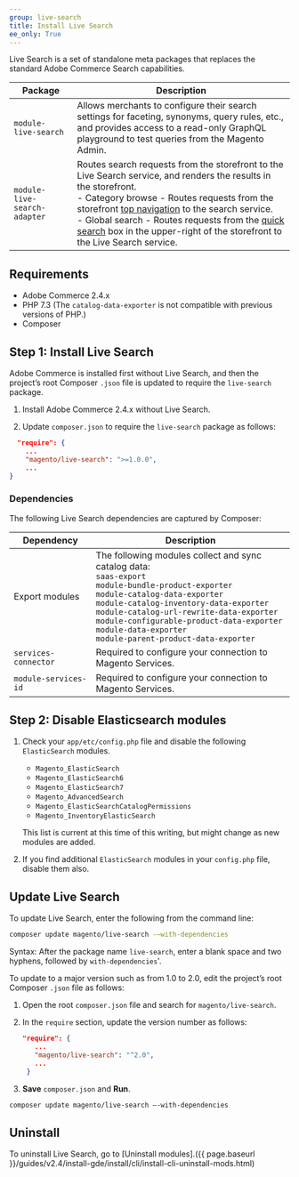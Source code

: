 ```yaml
---
group: live-search
title: Install Live Search
ee_only: True
---
```


Live Search is a set of standalone meta packages that replaces the standard Adobe Commerce Search capabilities.

|**Package**|**Description**|
|---|---|
|`module-live-search`|Allows merchants to configure their search settings for faceting, synonyms, query rules, etc., and provides access to a read-only GraphQL playground to test queries from the Magento Admin. |
|`module-live-search-adapter`|Routes search requests from the storefront to the Live Search service, and renders the results in the storefront. <br />- Category browse - Routes requests from the storefront [top navigation](https://docs.magento.com/user-guide/catalog/navigation-top.html) to the search service.<br />- Global search - Routes requests from the [quick search](https://docs.magento.com/user-guide/catalog/search-quick.html) box in the upper-right of the storefront to the Live Search service.|

## Requirements

-  Adobe Commerce 2.4.x
-  PHP 7.3 (The `catalog-data-exporter` is not compatible with previous versions of PHP.)
-  Composer

## Step 1: Install Live Search

Adobe Commerce is installed first without Live Search, and then the project’s root Composer `.json` file is updated to require the `live-search` package.

1. Install Adobe Commerce 2.4.x without Live Search.

1. Update `composer.json` to require the `live-search` package as follows:

  ```json
    "require": {
      ...
      "magento/live-search": ">=1.0.0",
      ...
  }
   ```

### Dependencies

The following Live Search dependencies are captured by Composer:

|**Dependency**|**Description**|
|---|---|
|Export modules|The following modules collect and sync catalog data:<br />`saas-export`<br />`module-bundle-product-exporter`<br />`module-catalog-data-exporter`<br />`module-catalog-inventory-data-exporter`<br />`module-catalog-url-rewrite-data-exporter`<br />`module-configurable-product-data-exporter`<br />`module-data-exporter`<br />`module-parent-product-data-exporter`|
|`services-connector`|Required to configure your connection to Magento Services.|
|`module-services-id`|Required to configure your connection to Magento Services.|

## Step 2: Disable Elasticsearch modules

1. Check your `app/etc/config.php` file and disable the following `ElasticSearch` modules.

   -  `Magento_ElasticSearch`
   -  `Magento_ElasticSearch6`
   -  `Magento_ElasticSearch7`
   -  `Magento_AdvancedSearch`
   -  `Magento_ElasticSearchCatalogPermissions`
   -  `Magento_InventoryElasticSearch`

   This list is current at this time of this writing, but might change as new modules are added.

1. If you find additional `ElasticSearch` modules in your `config.php` file, disable them also.

## Update Live Search

To update Live Search, enter the following from the command line:

```bash
composer update magento/live-search -–with-dependencies
```

Syntax: After the package name `live-search`, enter a blank space and two hyphens, followed by `with-dependencies`'.

To update to a major version such as from 1.0 to 2.0, edit the project’s root Composer `.json` file as follows:

1. Open the root `composer.json` file and search for `magento/live-search`.

1. In the `require` section, update the version number as follows:

   ```json
   "require": {
      ...
      "magento/live-search": "^2.0",
      ...
    }
   ```

1. **Save** `composer.json` and **Run**.

  ```bash
  composer update magento/live-search –-with-dependencies
  ```

## Uninstall

To uninstall Live Search, go to [Uninstall modules].({{ page.baseurl }}/guides/v2.4/install-gde/install/cli/install-cli-uninstall-mods.html)
